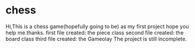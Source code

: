 # chess
Hi,This is a chess game(hopefully going to be) as my first project hope you help me.thanks.
first file created: the piece class 
second file created: the board class
third file created: the Gameolay
The project is still incomplete.
